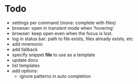 # Todo

- settings per command (move: complete with files)
- browser: open in transient mode when 'hovering'
- browser: keep open even when the focus is lost.
- log in status bar: path to file exists, files already exists, etc
- add mnemonic
- add fallback
- specify snippet **file** to use as a template
- update docs
- list templates
- add options:
    - ignore patterns in auto completion
